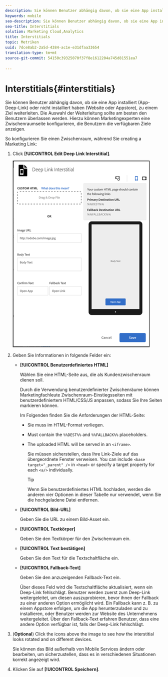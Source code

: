 ```yaml
---
description: Sie können Benutzer abhängig davon, ob sie eine App installiert (App-Deep-Link) oder nicht installiert haben (Website oder Appstore), zu einem Ziel weiterleiten.
keywords: mobile
seo-description: Sie können Benutzer abhängig davon, ob sie eine App installiert (App-Deep-Link) oder nicht installiert haben (Website oder Appstore), zu einem Ziel weiterleiten.
seo-title: Interstitials
solution: Marketing Cloud,Analytics
title: Interstitials
topic: Metriken
uuid: 7dce8ab2-2a5d-4384-ac1e-e31dfaa33654
translation-type: tm+mt
source-git-commit: 54150c39325070f37f8e1612204a745d81551ea7

---
```



# Interstitials{#interstitials}

Sie können Benutzer abhängig davon, ob sie eine App installiert (App-Deep-Link) oder nicht installiert haben (Website oder Appstore), zu einem Ziel weiterleiten. Die Auswahl der Weiterleitung sollte am besten den Benutzern überlassen werden. Hierzu können Marketingexperten eine Zwischenraumseite konfigurieren, die Benutzern die verfügbaren Ziele anzeigen.

So konfigurieren Sie einen Zwischenraum, während Sie creating a Marketing Link:

1. Click **[!UICONTROL Edit Deep Link Interstitial]**.

   ![Zwischenräume für Deep-Links](assets/interstitial2.png)

1. Geben Sie Informationen in folgende Felder ein:

   * **[!UICONTROL Benutzerdefiniertes HTML]**

      Wählen Sie eine HTML-Seite aus, die als Kundenzwischenraum dienen soll.

      Durch die Verwendung benutzerdefinierter Zwischenräume können Marketingfachleute Zwischenraum-Einstiegsseiten mit benutzerdefiniertem HTML/CSS/JS anpassen, sodass Sie Ihre Seiten markieren können.

      Im Folgenden finden Sie die Anforderungen der HTML-Seite:

      * Sie muss im HTML-Format vorliegen.
      * Must contain the `%%DEST%%` and `%%FALLBACK%%` placeholders.
      * The uploaded HTML will be served in an `<iframe>`.

         Sie müssen sicherstellen, dass Ihre Link-Ziele auf das übergeordnete Fenster verweisen. You can include `<base target="_parent" />` in `<head>` or specify a target property for each `<a/>` individually.

         >[!TIP]
         >
         >Wenn Sie benutzerdefiniertes HTML hochladen, werden die anderen vier Optionen in dieser Tabelle nur verwendet, wenn Sie die hochgeladene Datei entfernen.
   * **[!UICONTROL Bild-URL]**

      Geben Sie die URL zu einem Bild-Asset ein.

   * **[!UICONTROL Textkörper]**

      Geben Sie den Textkörper für den Zwischenraum ein.

   * **[!UICONTROL Text bestätigen]**

      Geben Sie den Text für die Textschaltfläche ein.

   * **[!UICONTROL Fallback-Text]**

      Geben Sie den anzuzeigenden Fallback-Text ein.

      Über dieses Feld wird die Textschaltfläche aktualisiert, wenn ein Deep-Link fehlschlägt. Benutzer werden zuerst zum Deep-Link weitergeleitet, um diesen auszuprobieren, bevor ihnen der Fallback zu einer anderen Option ermöglicht wird. Ein Fallback kann z. B. zu einem Appstore erfolgen, um die App herunterzuladen und zu installieren, oder Benutzer werden zur Website des Unternehmens weitergeleitet. Über den Fallback-Text erfahren Benutzer, dass eine andere Option verfügbar ist, falls der Deep-Link fehlschlägt.


1. (**Optional**) Click the icons above the image to see how the interstitial looks rotated and on different devices.

   Sie können das Bild außerhalb von Mobile Services ändern oder bearbeiten, um sicherzustellen, dass es in verschiedenen Situationen korrekt angezeigt wird.
1. Klicken Sie auf **[!UICONTROL Speichern]**.
